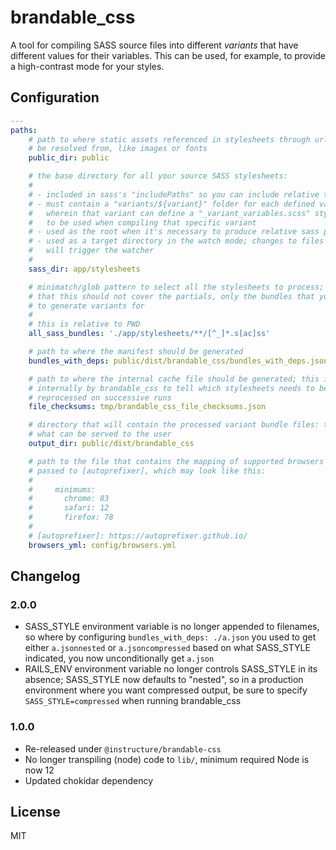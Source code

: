 # brandable_css

A tool for compiling SASS source files into different _variants_ that have
different values for their variables. This can be used, for example, to
provide a high-contrast mode for your styles.

## Configuration

```yaml
---
paths:
    # path to where static assets referenced in stylesheets through url() should
    # be resolved from, like images or fonts
    public_dir: public

    # the base directory for all your source SASS stylesheets:
    # 
    # - included in sass's "includePaths" so you can include relative to it
    # - must contain a "variants/${variant}" folder for each defined variant
    #   wherein that variant can define a "_variant_variables.scss" stylseheet
    #   to be used when compiling that specific variant
    # - used as the root when it's necessary to produce relative sass paths
    # - used as a target directory in the watch mode; changes to files inside
    #   will trigger the watcher
    #
    sass_dir: app/stylesheets

    # minimatch/glob pattern to select all the stylesheets to process; note
    # that this should not cover the partials, only the bundles that you want
    # to generate variants for
    # 
    # this is relative to PWD
    all_sass_bundles: './app/stylesheets/**/[^_]*.s[ac]ss'

    # path to where the manifest should be generated
    bundles_with_deps: public/dist/brandable_css/bundles_with_deps.json

    # path to where the internal cache file should be generated; this is used
    # internally by brandable_css to tell which stylesheets needs to be
    # reprocessed on successive runs
    file_checksums: tmp/brandable_css_file_checksums.json

    # directory that will contain the processed variant bundle files: this is
    # what can be served to the user
    output_dir: public/dist/brandable_css

    # path to the file that contains the mapping of supported browsers to be
    # passed to [autoprefixer], which may look like this:
    # 
    #     minimums:
    #       chrome: 83
    #       safari: 12
    #       firefox: 78
    #
    # [autoprefixer]: https://autoprefixer.github.io/
    browsers_yml: config/browsers.yml
```

## Changelog

### 2.0.0

- SASS_STYLE environment variable is no longer appended to filenames, so where
  by configuring `bundles_with_deps: ./a.json` you used to get either
  `a.jsonnested` or `a.jsoncompressed` based on what SASS_STYLE indicated, you
  now unconditionally get `a.json`
- RAILS_ENV environment variable no longer controls SASS_STYLE in its absence;
  SASS_STYLE now defaults to "nested", so in a production environment where
  you want compressed output, be sure to specify `SASS_STYLE=compressed` when
  running brandable_css

### 1.0.0

- Re-released under `@instructure/brandable-css`
- No longer transpiling (node) code to `lib/`, minimum required Node is now 12
- Updated chokidar dependency

## License

MIT